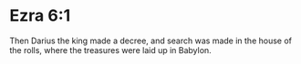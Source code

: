 # Ezra 6:1

Then Darius the king made a decree, and search was made in the house of the rolls, where the treasures were laid up in Babylon.
